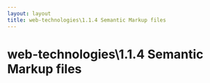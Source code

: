 ```yaml
---
layout: layout
title: web-technologies\1.1.4 Semantic Markup files
---
```


# web-technologies\1.1.4 Semantic Markup files

